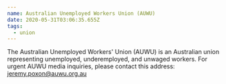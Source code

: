 ```yaml
---
name: Australian Unemployed Workers Union (AUWU)
date: 2020-05-31T03:06:35.655Z
tags:
  - union
---
```

The Australian Unemployed Workers' Union (AUWU) is an Australian union representing unemployed, underemployed, and unwaged workers. For urgent AUWU media inquiries, please contact this address: jeremy.poxon@auwu.org.au